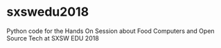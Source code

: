 # sxswedu2018
Python code for the Hands On Session about Food Computers and Open Source Tech at SXSW EDU 2018
